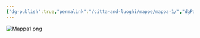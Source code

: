 ```yaml
---
{"dg-publish":true,"permalink":"/citta-and-luoghi/mappe/mappa-1/","dgPassFrontmatter":true}
---
```



![Mappa1.png](/img/user/Image/Mappa1.png)








